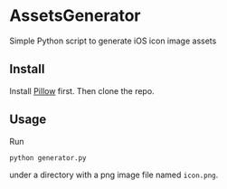 AssetsGenerator
===============

Simple Python script to generate iOS icon image assets

## Install

Install [Pillow](http://pillow.readthedocs.org/installation.html#simple-installation) first. Then clone the repo.

## Usage

Run

```python generator.py```

under a directory with a png image file named ```icon.png```.
